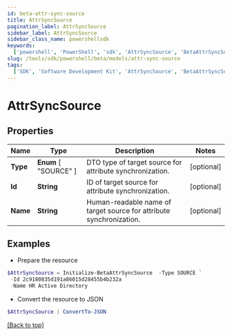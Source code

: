 ```yaml
---
id: beta-attr-sync-source
title: AttrSyncSource
pagination_label: AttrSyncSource
sidebar_label: AttrSyncSource
sidebar_class_name: powershellsdk
keywords:
  ['powershell', 'PowerShell', 'sdk', 'AttrSyncSource', 'BetaAttrSyncSource']
slug: /tools/sdk/powershell/beta/models/attr-sync-source
tags:
  ['SDK', 'Software Development Kit', 'AttrSyncSource', 'BetaAttrSyncSource']
---
```


# AttrSyncSource

## Properties

| Name | Type | Description | Notes |
| --- | --- | --- | --- |
| **Type** | **Enum** [ "SOURCE" ] | DTO type of target source for attribute synchronization. | [optional] |
| **Id** | **String** | ID of target source for attribute synchronization. | [optional] |
| **Name** | **String** | Human-readable name of target source for attribute synchronization. | [optional] |

## Examples

- Prepare the resource

```powershell
$AttrSyncSource = Initialize-BetaAttrSyncSource  -Type SOURCE `
 -Id 2c9180835d191a86015d28455b4b232a `
 -Name HR Active Directory
```

- Convert the resource to JSON

```powershell
$AttrSyncSource | ConvertTo-JSON
```

[[Back to top]](#)
